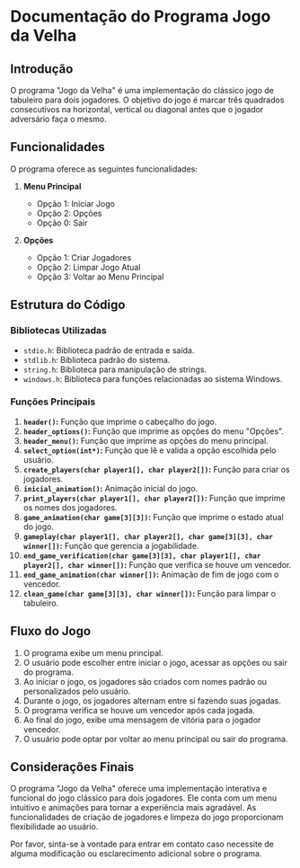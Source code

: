 # Documentação do Programa Jogo da Velha

## Introdução

O programa "Jogo da Velha" é uma implementação do clássico jogo de tabuleiro para dois jogadores. O objetivo do jogo é marcar três quadrados consecutivos na horizontal, vertical ou diagonal antes que o jogador adversário faça o mesmo.

## Funcionalidades

O programa oferece as seguintes funcionalidades:

1. **Menu Principal**
   - Opção 1: Iniciar Jogo
   - Opção 2: Opções
   - Opção 0: Sair

2. **Opções**
   - Opção 1: Criar Jogadores
   - Opção 2: Limpar Jogo Atual
   - Opção 3: Voltar ao Menu Principal

## Estrutura do Código

### Bibliotecas Utilizadas

- `stdio.h`: Biblioteca padrão de entrada e saída.
- `stdlib.h`: Biblioteca padrão do sistema.
- `string.h`: Biblioteca para manipulação de strings.
- `windows.h`: Biblioteca para funções relacionadas ao sistema Windows.

### Funções Principais

1. **`header()`:** Função que imprime o cabeçalho do jogo.
2. **`header_options()`:** Função que imprime as opções do menu "Opções".
3. **`header_menu()`:** Função que imprime as opções do menu principal.
4. **`select_option(int*)`:** Função que lê e valida a opção escolhida pelo usuário.
5. **`create_players(char player1[], char player2[])`:** Função para criar os jogadores.
6. **`inicial_animation()`:** Animação inicial do jogo.
7. **`print_players(char player1[], char player2[])`:** Função que imprime os nomes dos jogadores.
8. **`game_animation(char game[3][3])`:** Função que imprime o estado atual do jogo.
9. **`gameplay(char player1[], char player2[], char game[3][3], char winner[])`:** Função que gerencia a jogabilidade.
10. **`end_game_verification(char game[3][3], char player1[], char player2[], char winner[])`:** Função que verifica se houve um vencedor.
11. **`end_game_animation(char winner[])`:** Animação de fim de jogo com o vencedor.
12. **`clean_game(char game[3][3], char winner[])`:** Função para limpar o tabuleiro.

## Fluxo do Jogo

1. O programa exibe um menu principal.
2. O usuário pode escolher entre iniciar o jogo, acessar as opções ou sair do programa.
3. Ao iniciar o jogo, os jogadores são criados com nomes padrão ou personalizados pelo usuário.
4. Durante o jogo, os jogadores alternam entre si fazendo suas jogadas.
5. O programa verifica se houve um vencedor após cada jogada.
6. Ao final do jogo, exibe uma mensagem de vitória para o jogador vencedor.
7. O usuário pode optar por voltar ao menu principal ou sair do programa.

## Considerações Finais

O programa "Jogo da Velha" oferece uma implementação interativa e funcional do jogo clássico para dois jogadores. Ele conta com um menu intuitivo e animações para tornar a experiência mais agradável. As funcionalidades de criação de jogadores e limpeza do jogo proporcionam flexibilidade ao usuário.

Por favor, sinta-se à vontade para entrar em contato caso necessite de alguma modificação ou esclarecimento adicional sobre o programa.
